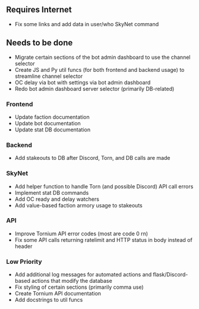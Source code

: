 ## Requires Internet
 - Fix some links and add data in user/who SkyNet command

## Needs to be done
 - Migrate certain sections of the bot admin dashboard to use the channel selector
 - Create JS and Py util funcs (for both frontend and backend usage) to streamline channel selector
 - OC delay via bot with settings via bot admin dashboard
 - Redo bot admin dashboard server selector (primarily DB-related)
### Frontend
 - Update faction documentation
 - Update bot documentation
 - Update stat DB documentation
### Backend
 - Add stakeouts to DB after Discord, Torn, and DB calls are made
### SkyNet
 - Add helper function to handle Torn (and possible Discord) API call errors
 - Implement stat DB commands
 - Add OC ready and delay watchers
 - Add value-based faction armory usage to stakeouts
### API
 - Improve Tornium API error codes (most are code 0 rn)
 - Fix some API calls returning ratelimit and HTTP status in body instead of header
### Low Priority
 - Add additional log messages for automated actions and flask/Discord-based actions that modify the database
 - Fix styling of certain sections (primarily comma use)
 - Create Tornium API documentation
 - Add docstrings to util funcs